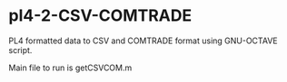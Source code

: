 # pl4-2-CSV-COMTRADE
PL4 formatted data to CSV and COMTRADE format using GNU-OCTAVE script.

Main file to run is getCSVCOM.m
